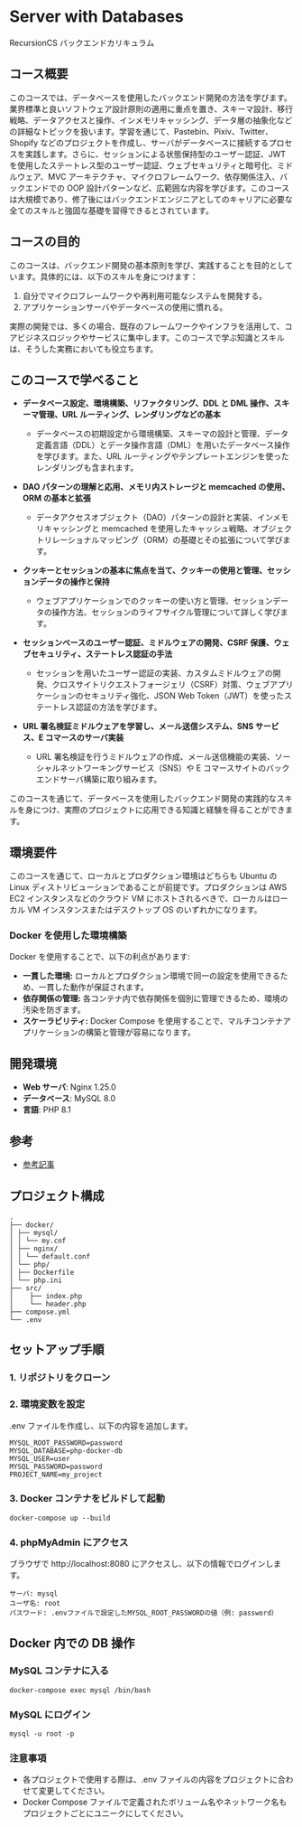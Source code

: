 # Server with Databases

RecursionCS バックエンドカリキュラム

## コース概要

このコースでは、データベースを使用したバックエンド開発の方法を学びます。業界標準と良いソフトウェア設計原則の適用に重点を置き、スキーマ設計、移行戦略、データアクセスと操作、インメモリキャッシング、データ層の抽象化などの詳細なトピックを扱います。学習を通じて、Pastebin、Pixiv、Twitter、Shopify などのプロジェクトを作成し、サーバがデータベースに接続するプロセスを実践します。さらに、セッションによる状態保持型のユーザー認証、JWT を使用したステートレス型のユーザー認証、ウェブセキュリティと暗号化、ミドルウェア、MVC アーキテクチャ、マイクロフレームワーク、依存関係注入、バックエンドでの OOP 設計パターンなど、広範囲な内容を学びます。このコースは大規模であり、修了後にはバックエンドエンジニアとしてのキャリアに必要な全てのスキルと強固な基礎を習得できるとされています。

## コースの目的

このコースは、バックエンド開発の基本原則を学び、実践することを目的としています。具体的には、以下のスキルを身につけます：

1. 自分でマイクロフレームワークや再利用可能なシステムを開発する。
2. アプリケーションサーバやデータベースの使用に慣れる。

実際の開発では、多くの場合、既存のフレームワークやインフラを活用して、コアビジネスロジックやサービスに集中します。このコースで学ぶ知識とスキルは、そうした実務においても役立ちます。

## このコースで学べること

- **データベース設定、環境構築、リファクタリング、DDL と DML 操作、スキーマ管理、URL ルーティング、レンダリングなどの基本**

  - データベースの初期設定から環境構築、スキーマの設計と管理、データ定義言語（DDL）とデータ操作言語（DML）を用いたデータベース操作を学びます。また、URL ルーティングやテンプレートエンジンを使ったレンダリングも含まれます。

- **DAO パターンの理解と応用、メモリ内ストレージと memcached の使用、ORM の基本と拡張**

  - データアクセスオブジェクト（DAO）パターンの設計と実装、インメモリキャッシングと memcached を使用したキャッシュ戦略、オブジェクトリレーショナルマッピング（ORM）の基礎とその拡張について学びます。

- **クッキーとセッションの基本に焦点を当て、クッキーの使用と管理、セッションデータの操作と保持**

  - ウェブアプリケーションでのクッキーの使い方と管理、セッションデータの操作方法、セッションのライフサイクル管理について詳しく学びます。

- **セッションベースのユーザー認証、ミドルウェアの開発、CSRF 保護、ウェブセキュリティ、ステートレス認証の手法**

  - セッションを用いたユーザー認証の実装、カスタムミドルウェアの開発、クロスサイトリクエストフォージェリ（CSRF）対策、ウェブアプリケーションのセキュリティ強化、JSON Web Token（JWT）を使ったステートレス認証の方法を学びます。

- **URL 署名検証ミドルウェアを学習し、メール送信システム、SNS サービス、E コマースのサーバ実装**
  - URL 署名検証を行うミドルウェアの作成、メール送信機能の実装、ソーシャルネットワーキングサービス（SNS）や E コマースサイトのバックエンドサーバ構築に取り組みます。

このコースを通じて、データベースを使用したバックエンド開発の実践的なスキルを身につけ、実際のプロジェクトに応用できる知識と経験を得ることができます。

## 環境要件

このコースを通じて、ローカルとプロダクション環境はどちらも Ubuntu の Linux ディストリビューションであることが前提です。プロダクションは AWS EC2 インスタンスなどのクラウド VM にホストされるべきで、ローカルはローカル VM インスタンスまたはデスクトップ OS のいずれかになります。

### Docker を使用した環境構築

Docker を使用することで、以下の利点があります:

- **一貫した環境:** ローカルとプロダクション環境で同一の設定を使用できるため、一貫した動作が保証されます。
- **依存関係の管理:** 各コンテナ内で依存関係を個別に管理できるため、環境の汚染を防ぎます。
- **スケーラビリティ:** Docker Compose を使用することで、マルチコンテナアプリケーションの構築と管理が容易になります。

## 開発環境

- **Web サーバ**: Nginx 1.25.0
- **データベース**: MySQL 8.0
- **言語**: PHP 8.1

## 参考

- [参考記事](https://qiita.com/shikuno_dev/items/f236c8280bb745dd6fb4)

## プロジェクト構成

```
.
├── docker/
│ ├── mysql/
│ │ └── my.cnf
│ ├── nginx/
│ │ └── default.conf
│ └── php/
│ ├── Dockerfile
│ └── php.ini
├── src/
│    ├── index.php
│    └── header.php
├── compose.yml
└── .env
```

## セットアップ手順

### 1. リポジトリをクローン

### 2. 環境変数を設定

.env ファイルを作成し、以下の内容を追加します。

```
MYSQL_ROOT_PASSWORD=password
MYSQL_DATABASE=php-docker-db
MYSQL_USER=user
MYSQL_PASSWORD=password
PROJECT_NAME=my_project

```

### 3. Docker コンテナをビルドして起動

```
docker-compose up --build
```

### 4. phpMyAdmin にアクセス

ブラウザで http://localhost:8080 にアクセスし、以下の情報でログインします。

```
サーバ: mysql
ユーザ名: root
パスワード: .envファイルで設定したMYSQL_ROOT_PASSWORDの値（例: password）
```

## Docker 内での DB 操作

### MySQL コンテナに入る

```
docker-compose exec mysql /bin/bash
```

### MySQL にログイン

```
mysql -u root -p
```

### 注意事項

- 各プロジェクトで使用する際は、.env ファイルの内容をプロジェクトに合わせて変更してください。
- Docker Compose ファイルで定義されたボリューム名やネットワーク名もプロジェクトごとにユニークにしてください。
